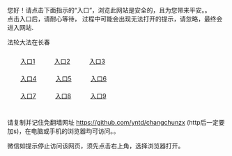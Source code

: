 您好！请点击下面指示的“入口”，浏览此网站是安全的，且为您带来平安。。 <br/>
点击入口后，请耐心等待， 过程中可能会出现无法打开的提示，请忽略，最终会进入网站. </br>

法轮大法在长春<br/>
<div style="padding:10px"><a style="margin:20px" target="_blank" href="https://d3uj2rrg0hjl1n.cloudfront.net/2Qpsp?mllxjicv" id="ccLink1" rel="nofollow">入口1</a> <a target="_blank" style="margin:20px" href="https://d1zhgxtahxkxws.cloudfront.net/2Qpsp?zkrronrh" id="ccLink2" rel="nofollow">入口2</a> <a style="margin:20px" target="_blank" href="https://d283h7spzxn12w.cloudfront.net/2Qpsp?vcska" id="ccLink3" rel="nofollow">入口3</a></div>

<div style="padding:10px" ><a style="margin:20px" target="_blank" href="https://d3uj2rrg0hjl1n.cloudfront.net/2Qpsp?mllxjicv" id="ccLink4" rel="nofollow">入口4</a> <a style="margin:20px" href="https://d1zhgxtahxkxws.cloudfront.net/2Qpsp?zkrronrh" target="_blank" id="ccLink5" rel="nofollow">入口5</a> <a style="margin:20px" href="https://d283h7spzxn12w.cloudfront.net/2Qpsp?vcska" target="_blank" id="ccLink6" rel="nofollow">入口6</a></div>

<div style="padding:10px"><a style="margin:20px" target="_blank" href="https://d3uj2rrg0hjl1n.cloudfront.net/2Qpsp?mllxjicv" id="ccLink7" rel="nofollow">入口7</a> <a style="margin:20px" href="https://d1zhgxtahxkxws.cloudfront.net/2Qpsp?zkrronrh" target="_blank" id="ccLink8" rel="nofollow">入口8</a> <a style="margin:20px" target="_blank" href="https://d283h7spzxn12w.cloudfront.net/2Qpsp?vcska" id="ccLink9" rel="nofollow">入口9</a></div>

<br/>



请复制并记住免翻墙网址 https://github.com/yntd/changchunzx (http后一定要加s)，在电脑或手机的浏览器均可访问。。<br/>

微信如提示停止访问该网页，须先点击右上角，选择浏览器打开。
